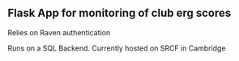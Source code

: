 ## Flask App for monitoring of club erg scores

Relies on Raven authentication

Runs on a SQL Backend. Currently hosted on SRCF in Cambridge
